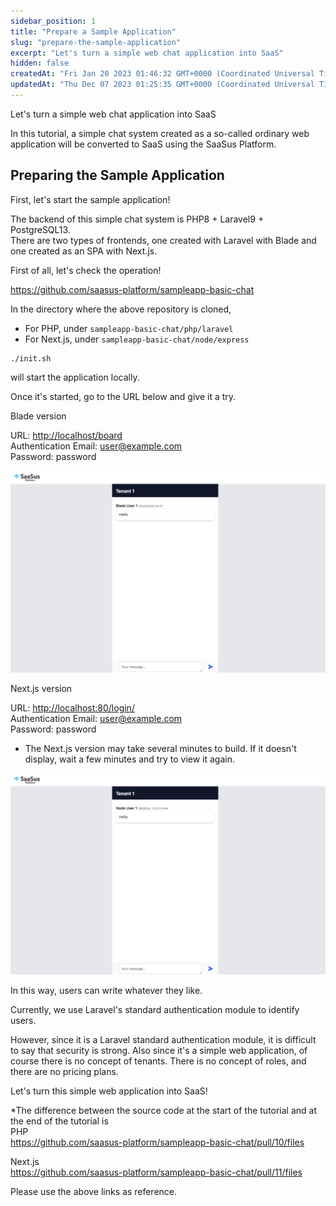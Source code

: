 ```yaml
---
sidebar_position: 1
title: "Prepare a Sample Application"
slug: "prepare-the-sample-application"
excerpt: "Let's turn a simple web chat application into SaaS"
hidden: false
createdAt: "Fri Jan 20 2023 01:46:32 GMT+0000 (Coordinated Universal Time)"
updatedAt: "Thu Dec 07 2023 01:25:35 GMT+0000 (Coordinated Universal Time)"
---
```


Let's turn a simple web chat application into SaaS

In this tutorial, a simple chat system created as a so-called ordinary web application will be converted to SaaS using the SaaSus Platform.

## Preparing the Sample Application

First, let's start the sample application!

The backend of this simple chat system is PHP8 + Laravel9 + PostgreSQL13.  
There are two types of frontends, one created with Laravel with Blade and one created as an SPA with Next.js.

First of all, let's check the operation!

<https://github.com/saasus-platform/sampleapp-basic-chat>

In the directory where the above repository is cloned,

- For PHP, under `sampleapp-basic-chat/php/laravel`
- For Next.js, under `sampleapp-basic-chat/node/express`

```shell
./init.sh
```

will start the application locally.

Once it's started, go to the URL below and give it a try.

Blade version

URL: <http://localhost/board>  
Authentication Email: [user@example.com](mailto:user@example.com)  
Password: password

![サンプル](/img/tutorial/prepare-the-sample-application/prepare-the-sample-application-01.png)

Next.js version

URL: <http://localhost:80/login/>  
Authentication Email: [user@example.com](mailto:user@example.com)  
Password: password

- The Next.js version may take several minutes to build. If it doesn't display, wait a few minutes and try to view it again.

![サンプル](/img/tutorial/prepare-the-sample-application/prepare-the-sample-application-02.png)

In this way, users can write whatever they like.

Currently, we use Laravel's standard authentication module to identify users.

However, since it is a Laravel standard authentication module, it is difficult to say that security is strong. Also since it's a simple web application, of course there is no concept of tenants. There is no concept of roles, and there are no pricing plans.

Let's turn this simple web application into SaaS!

\*The difference between the source code at the start of the tutorial and at the end of the tutorial is  
PHP  
<https://github.com/saasus-platform/sampleapp-basic-chat/pull/10/files>

Next.js  
<https://github.com/saasus-platform/sampleapp-basic-chat/pull/11/files>

Please use the above links as reference.
